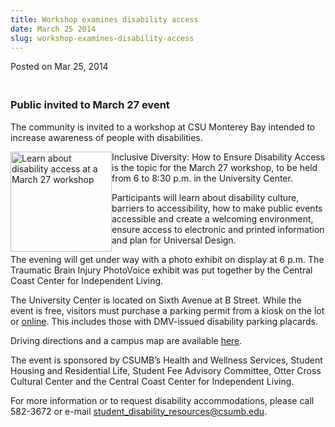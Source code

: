 ```yaml
---
title: Workshop examines disability access
date: March 25 2014
slug: workshop-examines-disability-access
---
```


 



<span class="date">Posted on Mar 25, 2014    </span>
<h3><br>
Public invited to March 27 event</br></h3>
<p>The community is invited to a workshop at CSU Monterey Bay
intended to increase awareness of people with disabilities.</p>
<p><img alt="Learn about disability access at a March 27 workshop" src="https://news.csumb.edu/sites/default/files/65/attachments/news/images/accessibility.jpg" style="float:left; width:162px; height:160px">Inclusive
Diversity: How to Ensure Disability Access is the topic for the
March 27 workshop, to be held from 6 to 8:30 p.m. in the University
Center.</img></p>
<p>Participants will learn about disability culture, barriers to
accessibility, how to make public events accessible and create a
welcoming environment, ensure access to electronic and printed
information and plan for Universal Design.</p>
<p>The evening will get under way with a photo exhibit on display
at 6 p.m. The Traumatic Brain Injury PhotoVoice exhibit was put
together by the Central Coast Center for Independent Living.</p>
<p>The University Center is located on Sixth Avenue at B Street.
While the event is free, visitors must purchase a parking permit
from a kiosk on the lot or <a href="https://parking.csumb.edu/buy-permit" rel="nofollow">online</a>.
This includes those with DMV-issued disability parking
placards.</p>
<p>Driving directions and a campus map are available <a href="https://csumb.edu/maps" rel="nofollow">here</a>.</p>
<p>The event is sponsored by CSUMB&#x2019;s Health and Wellness Services,
Student Housing and Residential Life, Student Fee Advisory
Committee, Otter Cross Cultural Center and the Central Coast Center
for Independent Living.</p>
<p>For more information or to request disability accommodations,
please call 582-3672 or e-mail <a href="mailto:student_disability_resources@csumb.edu">student_disability_resources@csumb.edu</a>.</p>





```
